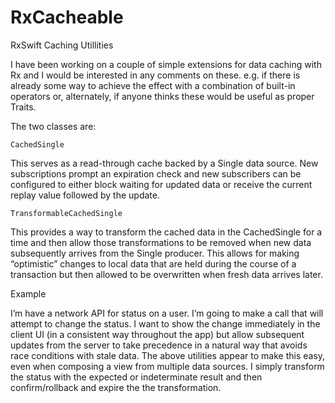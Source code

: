 # RxCacheable
RxSwift Caching Utillities

I have been working on a couple of simple extensions for data caching with Rx and I would be interested in any comments on these.  e.g. if there is already some way to achieve the effect with a combination of built-in operators or, alternately, if anyone thinks these would be useful as proper Traits.

The two classes are:

`CachedSingle`

This serves as a read-through cache backed by a Single data source.  New subscriptions prompt an expiration check and new subscribers can be configured to either block waiting for updated data or receive the current replay value followed by the update.

`TransformableCachedSingle`

This provides a way to transform the cached data in the CachedSingle for a time and then allow those transformations to be removed when new data subsequently arrives from the Single producer.  This allows for making “optimistic” changes to local data that are held during the course of a transaction but then allowed to be overwritten when fresh data arrives later.

Example

I’m have a network API for status on a user.  I’m going to make a call that will attempt to change the status.  I want to show the change immediately in the client UI (in a consistent way throughout the app) but allow subsequent updates from the server to take precedence in a natural way that avoids race conditions with stale data.   The above utilities appear to make this easy, even when composing a view from multiple data sources.  I simply transform the status with the expected or indeterminate result and then confirm/rollback and expire the the transformation.


